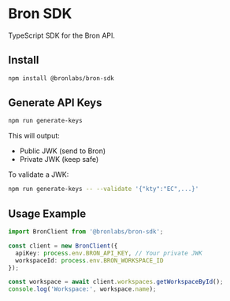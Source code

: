 # Bron SDK

TypeScript SDK for the Bron API.

## Install

```bash
npm install @bronlabs/bron-sdk
```

## Generate API Keys

```bash
npm run generate-keys
```

This will output:
- Public JWK (send to Bron)
- Private JWK (keep safe)

To validate a JWK:
```bash
npm run generate-keys -- --validate '{"kty":"EC",...}'
```

## Usage Example

```typescript
import BronClient from '@bronlabs/bron-sdk';

const client = new BronClient({
  apiKey: process.env.BRON_API_KEY, // Your private JWK
  workspaceId: process.env.BRON_WORKSPACE_ID
});

const workspace = await client.workspaces.getWorkspaceById();
console.log('Workspace:', workspace.name);
``` 
